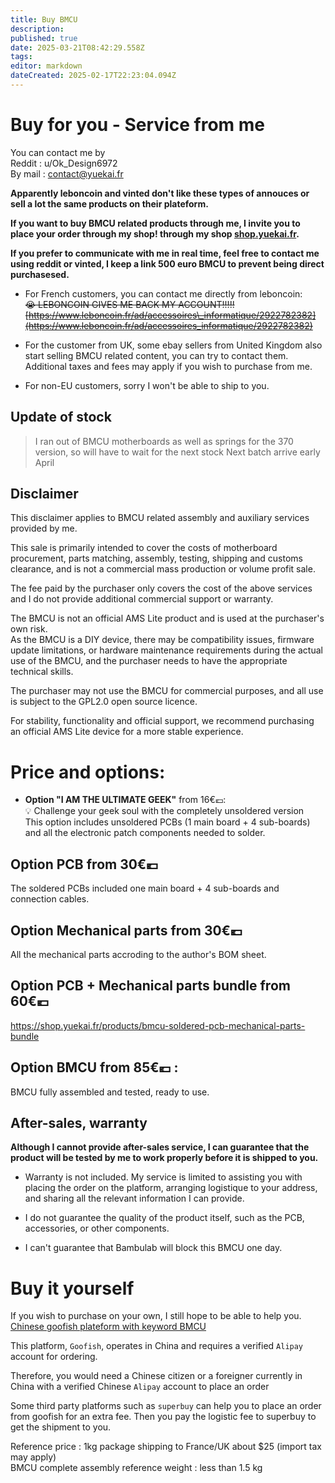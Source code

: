 ```yaml
---
title: Buy BMCU
description: 
published: true
date: 2025-03-21T08:42:29.558Z
tags: 
editor: markdown
dateCreated: 2025-02-17T22:23:04.094Z
---
```


# Buy for you - Service from me

You can contact me by  
Reddit : u/Ok\_Design6972  
By mail : [contact@yuekai.fr](mailto:contact@yuekai.fr)

**Apparently leboncoin and vinted don't like these types of annouces or sell a lot the same products on their plateform.**

**If you want to buy BMCU related products through me, I invite you to place your order through my shop! through my shop [shop.yuekai.fr](http://shop.yuekai.fr).**

**If you prefer to communicate with me in real time, feel free to contact me using reddit or vinted, I keep a link 500 euro BMCU to prevent being direct purchasesed.**

-   For French customers, you can contact me directly from leboncoin:  
    ~~😭 LEBONCOIN GIVES ME BACK MY ACCOUNT!!!!!~~  
    ~~[https://www.leboncoin.fr/ad/accessoires\_informatique/2922782382](https://www.leboncoin.fr/ad/accessoires_informatique/2922782382)~~
    
-   For the customer from UK, some ebay sellers from United Kingdom also start selling BMCU related content, you can try to contact them. Additional taxes and fees may apply if you wish to purchase from me.
    
-   For non-EU customers, sorry I won't be able to ship to you.
    

## Update of stock

> I ran out of BMCU motherboards as well as springs for the 370 version, so will have to wait for the next stock
> Next batch arrive early April

## Disclaimer

This disclaimer applies to BMCU related assembly and auxiliary services provided by me.

This sale is primarily intended to cover the costs of motherboard procurement, parts matching, assembly, testing, shipping and customs clearance, and is not a commercial mass production or volume profit sale.

The fee paid by the purchaser only covers the cost of the above services and I do not provide additional commercial support or warranty.

The BMCU is not an official AMS Lite product and is used at the purchaser's own risk.  
As the BMCU is a DIY device, there may be compatibility issues, firmware update limitations, or hardware maintenance requirements during the actual use of the BMCU, and the purchaser needs to have the appropriate technical skills.

The purchaser may not use the BMCU for commercial purposes, and all use is subject to the GPL2.0 open source licence.

For stability, functionality and official support, we recommend purchasing an official AMS Lite device for a more stable experience.

# Price and options:

- **Option "I AM THE ULTIMATE GEEK"** from 16€💶:  
💡 Challenge your geek soul with the completely unsoldered version  
This option includes unsoldered PCBs (1 main board + 4 sub-boards) and all the electronic patch components needed to solder.  

<div id="product-component-1742393065755"></div>

## **Option PCB** from 30€💶
The soldered PCBs included one main board + 4 sub-boards and connection cables.

<div id="product-component-1742392676771"></div>

## **Option Mechanical parts** from 30€💶
All the mechanical parts accroding to the author's BOM sheet.

<div id="product-component-1742393487102"></div>

## **Option PCB + Mechanical parts bundle** from 60€💶
https://shop.yuekai.fr/products/bmcu-soldered-pcb-mechanical-parts-bundle

## **Option BMCU** from 85€💶 : 
BMCU fully assembled and tested, ready to use.

<div id="product-component-1742390644458"></div>


## After-sales, warranty

**Although I cannot provide after-sales service, I can guarantee that the product will be tested by me to work properly before it is shipped to you.**

-   Warranty is not included. My service is limited to assisting you with placing the order on the platform, arranging logistique to your address, and sharing all the relevant information I can provide.
    
-   I do not guarantee the quality of the product itself, such as the PCB, accessories, or other components.
    
-   I can't guarantee that Bambulab will block this BMCU one day.
    

# Buy it yourself

If you wish to purchase on your own, I still hope to be able to help you.  
[Chinese goofish plateform with keyword BMCU](https://www.goofish.com/search?q=BMCU&spm=a21ybx.home.searchInput.0)

This platform, `Goofish`, operates in China and requires a verified `Alipay` account for ordering.

Therefore, you would need a Chinese citizen or a foreigner currently in China with a verified Chinese `Alipay` account to place an order

Some third party platforms such as `superbuy` can help you to place an order from goofish for an extra fee. Then you pay the logistic fee to superbuy to get the shipment to you.

Reference price : 1kg package shipping to France/UK about $25 (import tax may apply)  
BMCU complete assembly reference weight : less than 1.5 kg


<div id='product-component-1742390644458'></div>
